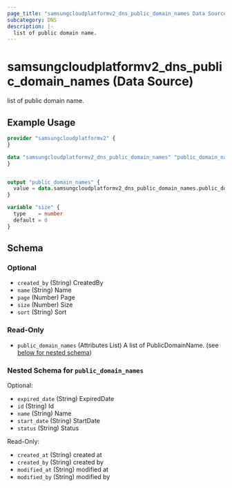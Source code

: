 ```yaml
---
page_title: "samsungcloudplatformv2_dns_public_domain_names Data Source - samsungcloudplatformv2"
subcategory: DNS
description: |-
  list of public domain name.
---
```


# samsungcloudplatformv2_dns_public_domain_names (Data Source)

list of public domain name.

## Example Usage

```terraform
provider "samsungcloudplatformv2" {
}

data "samsungcloudplatformv2_dns_public_domain_names" "public_domain_names" {
}


output "public_domain_names" {
  value = data.samsungcloudplatformv2_dns_public_domain_names.public_domain_names
}

variable "size" {
  type    = number
  default = 0
}
```

<!-- schema generated by tfplugindocs -->
## Schema

### Optional

- `created_by` (String) CreatedBy
- `name` (String) Name
- `page` (Number) Page
- `size` (Number) Size
- `sort` (String) Sort

### Read-Only

- `public_domain_names` (Attributes List) A list of PublicDomainName. (see [below for nested schema](#nestedatt--public_domain_names))

<a id="nestedatt--public_domain_names"></a>
### Nested Schema for `public_domain_names`

Optional:

- `expired_date` (String) ExpiredDate
- `id` (String) Id
- `name` (String) Name
- `start_date` (String) StartDate
- `status` (String) Status

Read-Only:

- `created_at` (String) created at
- `created_by` (String) created by
- `modified_at` (String) modified at
- `modified_by` (String) modified by